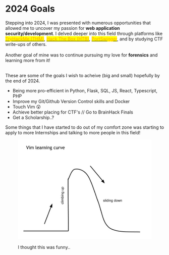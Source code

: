 # 2024 Goals

Stepping into 2024, I was presented with numerous opportunities that allowed me to uncover my passion for **web application security/development**. I delved deeper into this field through platforms like [<mark style="color:orange;">TryHackMe (THM)</mark>](https://tryhackme.com/path/outline/web), [<mark style="color:orange;">Hack The Box (HTB)</mark>](https://academy.hackthebox.com/course/preview/introduction-to-web-applications), [<mark style="color:orange;">PortSwigger</mark>](https://portswigger.net/), and by studying CTF write-ups of others.\
\
Another goal of mine was to continue pursuing my love for **forensics** and learning more from it!

\
These are some of the goals I wish to acheive (big and small) hopefully by the end of 2024.

* Being more pro-efficient in Python, Flask, SQL, JS, React, Typescript, PHP
* Improve my Git/Github Version Control skills and Docker
* Touch Vim 😲
* Achieve better placing for CTF's // Go to BrainHack Finals
* Get a Scholarship..?

Some things that I have started to do out of my comfort zone was starting to apply to more Internships and talking to more people in this field!

<figure><img src="../.gitbook/assets/vimMeme.jpg" alt=""><figcaption><p>I thought this was funny..</p></figcaption></figure>
